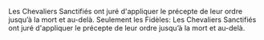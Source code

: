 Les Chevaliers
Sanctifiés ont juré d'appliquer le précepte
de leur ordre jusqu’à la mort et au-delà.
Seulement les Fidèles: Les Chevaliers
Sanctifiés ont juré d'appliquer le précepte
de leur ordre jusqu’à la mort et au-delà.